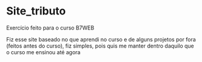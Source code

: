# Site_tributo
Exercício feito para o curso B7WEB 

Fiz esse site baseado no que aprendi 
no curso e de alguns projetos por fora (feitos antes do curso), 
fiz simples, pois quis me manter dentro daquilo que o curso me ensinou até agora 
